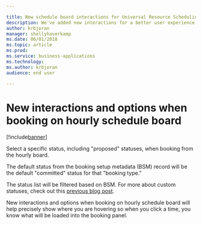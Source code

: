 ```yaml
---

title: New schedule board interactions for Universal Resource Scheduling
description: We've added new interactions for a better user experience on the schedule board.
author: krbjoran
manager: shellyhaverkamp
ms.date: 06/01/2018
ms.topic: article
ms.prod: 
ms.service: business-applications
ms.technology: 
ms.author: krbjoran
audience: end user

---
```


# New interactions and options when booking on hourly schedule board

[!include[banner](../../includes/banner.md)]

Select a specific status, including "proposed" statuses, when booking from the hourly board.

The default status from the booking setup metadata (BSM) record will be the default "committed" status for that "booking type."

The status list will be filtered based on BSM. For more about custom statuses, check out this [previous blog post](https://blogs.msdn.microsoft.com/crm/2017/06/01/manage-the-status-of-your-teams-bookings-with-universal-resource-scheduling/).

New interactions and options when booking on hourly schedule board will help precisely show where you are hovering so when you click a time, you know what will be loaded into the booking panel.
